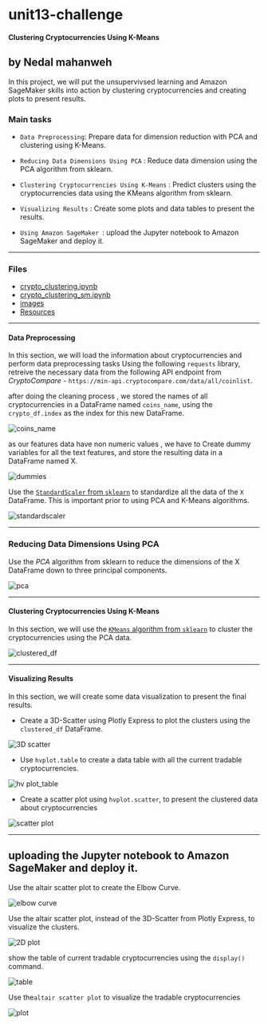 # unit13-challenge
#### Clustering Cryptocurrencies Using K-Means

## by Nedal mahanweh 

In this project, we will put the unsupervivsed learning and Amazon SageMaker skills into action by clustering cryptocurrencies and creating plots to present results.

### Main tasks 

* ` Data Preprocessing `: Prepare data for dimension reduction with PCA and clustering using K-Means.

* ` Reducing Data Dimensions Using PCA ` : Reduce data dimension using the PCA algorithm from sklearn.

*  ` Clustering Cryptocurrencies Using K-Means ` : Predict clusters using the cryptocurrencies data using the KMeans algorithm from sklearn.

* ` Visualizing Results `  : Create some plots and data tables to present the  results.

* `Using Amazon SageMaker `: upload the  Jupyter notebook to Amazon SageMaker and deploy it.
---

### Files
* [crypto_clustering.ipynb](crypto_clustering.ipynb)
* [crypto_clustering_sm.ipynb](crypto_clustering_sm.ipynb)
* [images](Images)
* [Resources](Resources)
---
#### Data Preprocessing
In this section, we  will load the information about cryptocurrencies and perform data preprocessing tasks Using the following `requests` library, retreive the necessary data from the following API endpoint from _CryptoCompare_ - `https://min-api.cryptocompare.com/data/all/coinlist`. 

after doing the cleaning process , we stored the  names of all cryptocurrencies in a DataFrame named ` coins_name `, using the ` crypto_df.index `  as the index for this new DataFrame.

![coins_name](Images/coins_name.png)


as our features data have non numeric values , we have to Create dummy variables for all the text features, and store the resulting data in a DataFrame named X.

![dummies](Images/dummies_df.png)

Use the [`StandardScaler` from `sklearn`](https://scikit-learn.org/stable/modules/generated/sklearn.preprocessing.StandardScaler.html) to standardize all the data of the `X` DataFrame.  This is important prior to using PCA and K-Means algorithms.


![standardscaler](Images/scaler_df.png)

---

### Reducing Data Dimensions Using PCA

Use the *PCA* algorithm from sklearn to reduce the dimensions of the X DataFrame down to three principal components.

![pca](Images/pcs_df.png)
 
 
----


#### Clustering Cryptocurrencies Using K-Means

In this section, we will use the [`KMeans` algorithm from `sklearn`](https://scikit-learn.org/stable/modules/generated/sklearn.cluster.KMeans.html) to cluster the cryptocurrencies using the PCA data.



![clustered_df](Images/clustered_df.png)



---


#### Visualizing Results

In this section, we will create some data visualization to present the final results.


*  Create a 3D-Scatter using Plotly Express to plot the clusters using the `clustered_df` DataFrame.


 ![3D scatter](Images/3d_plot.PNG)


*  Use `hvplot.table` to create a data table with all the current tradable cryptocurrencies.

![hv plot_table](Images/table_df.PNG)


* Create a scatter plot using `hvplot.scatter`, to present the clustered data about cryptocurrencies

![scatter plot](Images/second_chart.PNG)

---
## uploading the  Jupyter notebook to Amazon SageMaker and deploy it.

Use the altair scatter plot to create the Elbow Curve.

![elbow curve](Images/elbow_curve.PNG)


Use the altair scatter plot, instead of the 3D-Scatter from Plotly Express, to visualize the clusters.

![2D plot ](Images/altr1_plot.PNG)


show the table of current tradable cryptocurrencies using the ` display() ` command.


![table ](Images/altr_table.PNG)



Use the` altair scatter plot `  to visualize the tradable cryptocurrencies

![plot](Images/altr2_plot.PNG)










